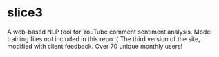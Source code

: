 # slice3
A web-based NLP tool for YouTube comment sentiment analysis. Model training files not included in this repo :(
The third version of the site, modified with client feedback. Over 70 unique monthly users!
